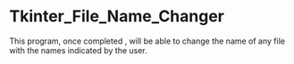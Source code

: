 # Tkinter_File_Name_Changer
This program, once completed , will be able to change the name of any file with the names indicated by the user.

